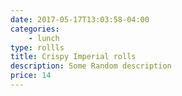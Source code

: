 ```yaml
---
date: 2017-05-17T13:03:58-04:00
categories:
    - lunch
type: rollls
title: Crispy Imperial rolls
description: Some Random description
price: 14
---
```

